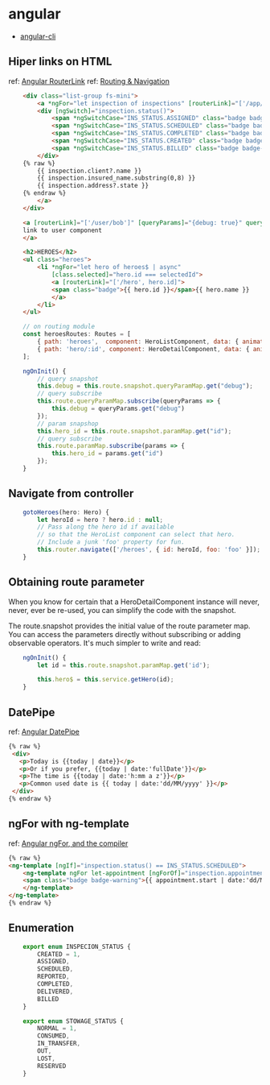 # angular

* [angular-cli](ng_CLI.md)

## Hiper links on HTML

ref: [Angular RouterLink](https://angular.io/api/router/RouterLink)
ref: [Routing & Navigation](https://angular.io/guide/router)

```html
    <div class="list-group fs-mini">
        <a *ngFor="let inspection of inspections" [routerLink]="['/app/inspection/summary/', inspection.uid]" class="list-group-item text-ellipsis">
        <div [ngSwitch]="inspection.status()">
            <span *ngSwitchCase="INS_STATUS.ASSIGNED" class="badge badge-pill badge-danger float-right">Asignado</span>
            <span *ngSwitchCase="INS_STATUS.SCHEDULED" class="badge badge-pill badge-warning float-right">Con cita</span>
            <span *ngSwitchCase="INS_STATUS.COMPLETED" class="badge badge-pill badge-primary float-right">Completo</span>
            <span *ngSwitchCase="INS_STATUS.CREATED" class="badge badge-pill badge-warning float-right">Nueva</span>
            <span *ngSwitchCase="INS_STATUS.BILLED" class="badge badge-pill badge-success float-right">Nueva</span>
        </div>
    {% raw %}
        {{ inspection.client?.name }}
        {{ inspection.insured_name.substring(0,8) }}
        {{ inspection.address?.state }}
    {% endraw %}
        </a>
    </div>
```

```html
    <a [routerLink]="['/user/bob']" [queryParams]="{debug: true}" queryParamsHandling="merge">
    link to user component
    </a>

    <h2>HEROES</h2>
    <ul class="heroes">
        <li *ngFor="let hero of heroes$ | async"
            [class.selected]="hero.id === selectedId">
            <a [routerLink]="['/hero', hero.id]">
            <span class="badge">{{ hero.id }}</span>{{ hero.name }}
            </a>
        </li>
    </ul>
```

```javascript
    // on routing module
    const heroesRoutes: Routes = [
        { path: 'heroes',  component: HeroListComponent, data: { animation: 'heroes' } },
        { path: 'hero/:id', component: HeroDetailComponent, data: { animation: 'hero' } }
    ];

```

```javascript
    ngOnInit() {
        // query snapshot
        this.debug = this.route.snapshot.queryParamMap.get("debug");
        // query subscribe
        this.route.queryParamMap.subscribe(queryParams => {
            this.debug = queryParams.get("debug")
        });
        // param snapshop
        this.hero_id = this.route.snapshot.paramMap.get("id");
        // query subscribe
        this.route.paramMap.subscribe(params => {
            this.hero_id = params.get("id")
        });
    }
```

## Navigate from controller

```javascript
    gotoHeroes(hero: Hero) {
        let heroId = hero ? hero.id : null;
        // Pass along the hero id if available
        // so that the HeroList component can select that hero.
        // Include a junk 'foo' property for fun.
        this.router.navigate(['/heroes', { id: heroId, foo: 'foo' }]);
    }
```

## Obtaining route parameter

When you know for certain that a HeroDetailComponent instance will never, never, ever be re-used, you can simplify the code with the snapshot.

The route.snapshot provides the initial value of the route parameter map. You can access the parameters directly without subscribing or adding observable operators. It's much simpler to write and read:

```javascript
    ngOnInit() {
        let id = this.route.snapshot.paramMap.get('id');

        this.hero$ = this.service.getHero(id);
    }
```

## DatePipe

ref: [Angular DatePipe](https://angular.io/api/common/DatePipe)

```html
{% raw %}
 <div>
   <p>Today is {{today | date}}</p>
   <p>Or if you prefer, {{today | date:'fullDate'}}</p>
   <p>The time is {{today | date:'h:mm a z'}}</p>
   <p>Common used date is {{ today | date:'dd/MM/yyyy' }}</p>
 </div>
{% endraw %}
```


## ngFor with ng-template

ref: [Angular ngFor, <ng-tempalte> and the compiler](https://toddmotto.com/angular-ngfor-template-element)

```html
{% raw %}
<ng-template [ngIf]="inspection.status() == INS_STATUS.SCHEDULED">
    <ng-template ngFor let-appointment [ngForOf]="inspection.appointments">
    <span class="badge badge-warning">{{ appointment.start | date:'dd/MM/yyyy' }}</span>&nbsp;
    </ng-template>
</ng-template>
{% endraw %}
```

## Enumeration

```javascript
    export enum INSPECION_STATUS {
        CREATED = 1,
        ASSIGNED,
        SCHEDULED,
        REPORTED,
        COMPLETED,
        DELIVERED,
        BILLED
    }

    export enum STOWAGE_STATUS {
        NORMAL = 1,
        CONSUMED,
        IN_TRANSFER,
        OUT,
        LOST,
        RESERVED
    }
```
